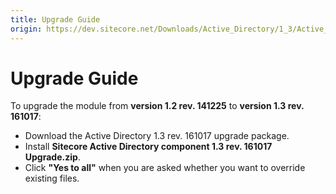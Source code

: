 ```yaml
---
title: Upgrade Guide
origin: https://dev.sitecore.net/Downloads/Active_Directory/1_3/Active_Directory_1_3/Upgrade_Guide
---
```


# Upgrade Guide

To upgrade the module from **version 1.2 rev. 141225** to **version 1.3 rev. 161017**:

-   Download the Active Directory 1.3 rev. 161017 upgrade package.
-   Install **Sitecore Active Directory component 1.3 rev. 161017 Upgrade.zip**.
-   Click **"Yes to all"** when you are asked whether you want to override existing files.